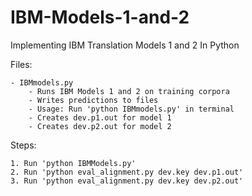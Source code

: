 # IBM-Models-1-and-2
Implementing IBM Translation Models 1 and 2 In Python


Files:

	- IBMmodels.py
		- Runs IBM Models 1 and 2 on training corpora
		- Writes predictions to files
		- Usage: Run 'python IBMmodels.py' in terminal
    	- Creates dev.p1.out for model 1
    	- Creates dev.p2.out for model 2
Steps:

	1. Run 'python IBMModels.py'
	2. Run 'python eval_alignment.py dev.key dev.p1.out'
	3. Run 'python eval_alignment.py dev.key dev.p2.out'
